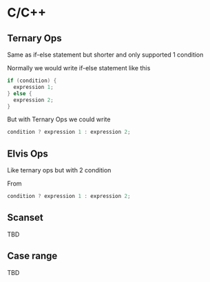 # C/C++

## Ternary Ops

Same as if-else statement but shorter and only supported 1 condition

Normally we would write if-else statement like this

```c
if (condition) {
  expression 1;
} else {
  expression 2;
}
```

But with Ternary Ops we could write

```c
condition ? expression 1 : expression 2;
```

## Elvis Ops

Like ternary ops but with 2 condition

From

```c
condition ? expression 1 : expression 2;
```

## Scanset

TBD

## Case range

TBD
